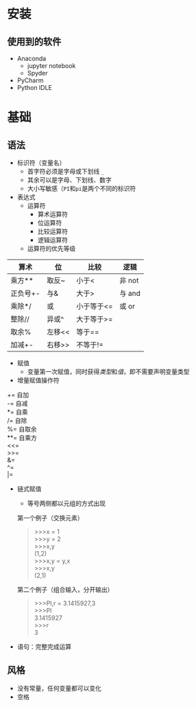 # 安装
## 使用到的软件
- Anaconda
	- jupyter notebook
	- Spyder
- PyCharm
- Python IDLE

# 基础
## 语法
- 标识符（变量名）
	- 首字符必须是字母或下划线 ```_```
	- 其余可以是字母、下划线、数字
	- 大小写敏感（```PI```和```pi```是两个不同的标识符
- 表达式
	- 运算符
		- 算术运算符
		- 位运算符
		- 比较运算符
		- 逻辑运算符  
	- 运算符的优先等级

|算术|位|比较|逻辑|
|---|---|---|---|
|乘方**|取反~|小于<|非 not|
|正负号+-|与&|大于>|与 and|
|乘除*/|或|小于等于<=|或 or|
|整除//|异或^|大于等于>=||
|取余%|左移<<|等于==||
|加减+-|右移>>|不等于!=||
- 赋值
	- 变量第一次赋值，同时获得*类型*和*值*，即不需要声明变量类型
- 增量赋值操作符    

+=  自加  
-=  自减  
*=  自乘  
/=  自除  
%=  自取余  
**=  自乘方  
<<=  
\>>=  
&=  
^=  
|=  

- 链式赋值
	- 等号两侧都以元组的方式出现  

	第一个例子（交换元素）
	> \>>>x = 1  
	> \>>>y = 2  
	> \>>>x,y  
	> (1,2)  
	> \>>>x,y = y,x  
	> \>>>x,y  
	> (2,1)  
	
	第二个例子（组合输入，分开输出）
	> \>>>PI,r = 3.1415927,3  
	> \>>>PI  
	> 3.1415927  
	> \>>>r  
	> 3  
- 语句：完整完成运算


## 风格
- 没有常量，任何变量都可以变化
- 空格




